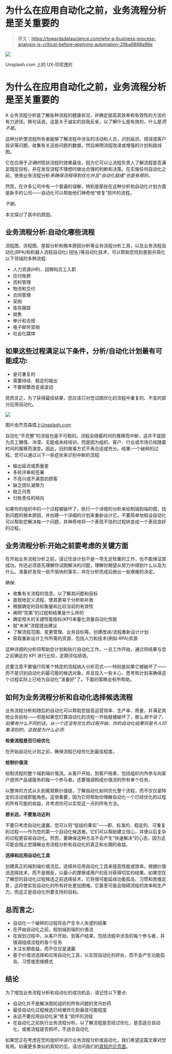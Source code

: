 # 为什么在应用自动化之前，业务流程分析是至关重要的

> 原文：<https://towardsdatascience.com/why-a-business-process-analysis-is-critical-before-applying-automation-29ba9868a96e>

![](img/6afa1d505102253f5913b6ab03ceea1c.png)

Unsplash.com 上的 UX-印尼图片

# 为什么在应用自动化之前，业务流程分析是至关重要的

A 业务流程分析是了解各种流程的健康状况，并确定提高其效率和有效性的方法的有力途径。换句话说，这是关于诚实的自我反省，以了解什么是有效的，什么是*而不是*。

这种分析使流程所有者能够了解流程中涉及的活动和人员，识别延迟、错误或客户投诉等问题，收集有关这些问题的数据，然后阐明流程改进或增强的计划和路线图。

它在应用于*正确的*现状流程时效果最佳，因为它可以让流程负责人了解流程是否满足既定目标，并在发现流程不理想时做出合理的判断和决策。在实施任何自动化之前，使用业务流程分析*来确保流程得到优化并且“自动化就绪”也是有用的。*

然而，在许多公司中有一个普遍的误解，特别是那些在这种分析和自动化计划方面是新手的公司——自动化可以帮助他们神奇地“修复”损坏的流程。

*不能。*

本文探讨了其中的原因。

## 业务流程分析:自动化哪些流程

流程图、流程图、差距分析和根本原因分析等业务流程分析工具，以及业务流程自动化(BPA)和机器人流程自动化( [RPA](https://www.smartuigroup.com.au/robotic-process-automation-uipath/) )等自动化技术，可以帮助您找到差距并简化以下领域的多种流程:

*   人力资源(HR)、招聘和员工入职
*   应付账款
*   资料管理
*   物流和交付
*   合同管理
*   采购
*   库存跟踪
*   销售
*   审计和合规
*   电子邮件营销
*   社会化媒体

## 如果这些过程满足以下条件，分析/自动化计划最有可能成功:

*   是可重复的
*   需要持续、稳定的输出
*   不要频繁改变或波动

简而言之，为了获得最佳结果，您应该只对您试图优化的流程中重复的、不变的部分应用自动化。

![](img/d1c05ec637592f7ee870f2a5ad9221cc.png)

图片由杰克森煨上[Unsplash.com](https://unsplash.com/)

自动化“不完整”的流程也是不可取的。流程会随着时间的推移而中断，这并不是因为员工懒惰、冷漠、无能或未经培训，而是因为组织、客户、行业或市场已经随着时间的推移而演变。因此，旧的做事方式不再合适或充分。结果:一个破碎的过程。您可以通过以下一些症状来识别中断的流程:

*   输出延迟或质量差
*   多轮评审和签署
*   不高兴或不满意的顾客
*   缺乏团队凝聚力
*   缺乏问责
*   归咎责任的倾向

如果你的组织中的一个过程被破坏了，执行一个详细的分析来绘制端到端的图，找到问题的根本原因，并创建一个详细的计划来重新设计它。不要简单地假设自动化可以帮助您解决每一个问题，并神奇地将一个表现不佳的过程转变成一个表现良好的过程。

## 业务流程分析:开始之前要考虑的关键方面

在开始业务流程分析之前，请记住该计划不是一项无足轻重的工作，也不能保证其成功。你还必须首先理解你试图解决的问题，理解你期望从努力中得到什么以及为什么。准备好发现一些不愉快的事实，并在分析完成后做出一些艰难的决定。

确保:

*   收集有关流程的信息，以了解其问题和目标
*   直观地定义流程，使其更易于分析和补救
*   根据确定的目标衡量和比较当前的有效性
*   阐明“完美”的过程和结果是什么样的
*   确定相关的关键性能指标(KPI)来量化测量自动化性能
*   就“未来”流程提出建议
*   了解流程范围、变更管理、业务目标等。创建改进/流程重新设计计划
*   获取重新设计工作所需的资源，包括人力和技术(例如 RPA)资源

这种详细的分析将帮助您计划和执行自动化工作。一旦工作开始，通过将结果与您之前确定的 KPI 进行比较，定期评估绩效。

还要注意不要强行将某个特定的流程纳入分析范式——特别是如果它被破坏了——而不是识别自动化的最可能的候选对象。并且投入一些关心、思考和计划来确保这个过程实际上已经为自动化“准备好”了。下面的策略会有所帮助。

## 如何为业务流程分析和自动化选择候选流程

业务流程分析和随后的自动化可以帮助您提高运营效率、生产率、质量，并满足其他业务目标——但是如果您打算自动化的流程一开始就被破坏了，那么*就不会了。如果有什么不同的话，从一个还没有优化的过程开始，你的自动化结果将是令人印象深刻的。这就是为什么必须:*

**检查流程是否已经优化**

在开始自动化计划之前，确保流程已经优化到最佳程度。

**绘制价值流**

绘制流程的整个端到端价值流。从客户开始，到客户结束，包括组织内外参与向客户提供产品或服务的每一个参与者。还要强调构成价值流的所有单个任务。

以整体的方式从头到尾观察价值链，了解自动化如何优化整个流程，而不仅仅是特定的活动或职能角色。这很重要，因为它将帮助你理解自动化一个已经优化的过程的所有可能的收益，并考虑你可以实现这一点的所有方法。

**想长远，不要急功近利**

不要只考虑自动化速赢。您可以将“低挂的果实”——即，标准的、稳定的、可重复的过程——作为您的第一个自动化候选者。它们可以帮助建立信心，并使以后复杂的过程更容易自动化。然而，要确保这种方法不会产生“快速解决”的心态，因为这可能会阻止您理解业务流程分析和自动化的真正和长期的收益。

**选择和应用自动化工具**

创建真正的端到端价值流后，选择并应用自动化工具来提高性能或效率。根据价值流选择技术，而不是相反，以最小的摩擦或用户的反对获得切实的结果。如果您在了解您的自动化过程候选之前选择技术，它将很可能延续功能孤岛、习惯和思维定势，这将使实现自动化的所有好处更加困难。它甚至可能会阻碍流程的效率和生产力，而这正是自动化所要支持的目标。

## 总而言之:

*   自动化一个破碎的过程将会产生令人失望的结果
*   在开始自动化之前，规划端到端的价值流
*   在规划过程中，从客户开始，到客户结束，包括流程中涉及的每个参与者，并强调组成流程的各个任务
*   关注长期收益，而不仅仅是速赢
*   基于价值流选择和应用自动化工具，以实现自动化的好处，而不会产生功能孤岛、习惯或思维模式

## 结论

为了增加业务流程分析和自动化的成功机会，请记住以下要点:

*   自动化并不是解决困扰组织的所有问题的灵丹妙药
*   最佳自动化过程候选已经被优化到最佳可能程度
*   永远不要应用自动化来“修复”损坏的流程
*   在自动化之前执行业务流程分析，以了解流程是否经过优化，是否适合自动化，或者流程是否损坏，不适合自动化

如果您正在考虑在您的组织中进行业务流程分析或自动化，我们希望这篇文章对您有用。如需更多类似的真知灼见，请访问我们的[真知灼见页面](https://www.smartuigroup.com.au/insights/)。